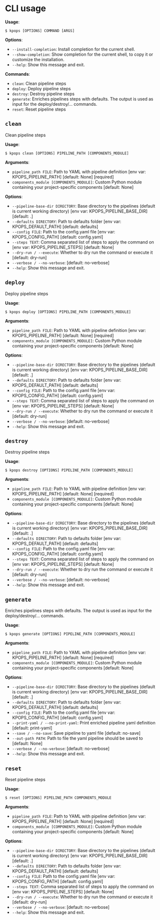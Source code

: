# CLI usage

**Usage**:

```console
$ kpops [OPTIONS] COMMAND [ARGS]
```

**Options**:

- `--install-completion`: Install completion for the current shell.
- `--show-completion`: Show completion for the current shell, to copy it or customize the installation.
- `--help`: Show this message and exit.

**Commands**:

- `clean`: Clean pipeline steps
- `deploy`: Deploy pipeline steps
- `destroy`: Destroy pipeline steps
- `generate`: Enriches pipelines steps with defaults. The output is used as input for the deploy/destroy/... commands.
- `reset`: Reset pipeline steps

## `clean`

Clean pipeline steps

**Usage**:

```console
$ kpops clean [OPTIONS] PIPELINE_PATH [COMPONENTS_MODULE]
```

**Arguments**:

- `pipeline_path FILE`: Path to YAML with pipeline definition [env var: KPOPS_PIPELINE_PATH] [default: None] [required]
- `components_module [COMPONENTS_MODULE]`: Custom Python module containing your project-specific components [default: None]

**Options**:

- `--pipeline-base-dir DIRECTORY`: Base directory to the pipelines (default is current working directory) [env var: KPOPS_PIPELINE_BASE_DIR] [default: .]
- `--defaults DIRECTORY`: Path to defaults folder [env var: KPOPS_DEFAULT_PATH] [default: defaults]
- `--config FILE`: Path to the config.yaml file [env var: KPOPS_CONFIG_PATH] [default: config.yaml]
- `--steps TEXT`: Comma separated list of steps to apply the command on [env var: KPOPS_PIPELINE_STEPS] [default: None]
- `--dry-run / --execute`: Whether to dry run the command or execute it [default: dry-run]
- `--verbose / --no-verbose`: [default: no-verbose]
- `--help`: Show this message and exit.

## `deploy`

Deploy pipeline steps

**Usage**:

```console
$ kpops deploy [OPTIONS] PIPELINE_PATH [COMPONENTS_MODULE]
```

**Arguments**:

- `pipeline_path FILE`: Path to YAML with pipeline definition [env var: KPOPS_PIPELINE_PATH] [default: None] [required]
- `components_module [COMPONENTS_MODULE]`: Custom Python module containing your project-specific components [default: None]

**Options**:

- `--pipeline-base-dir DIRECTORY`: Base directory to the pipelines (default is current working directory) [env var: KPOPS_PIPELINE_BASE_DIR] [default: .]
- `--defaults DIRECTORY`: Path to defaults folder [env var: KPOPS_DEFAULT_PATH] [default: defaults]
- `--config FILE`: Path to the config.yaml file [env var: KPOPS_CONFIG_PATH] [default: config.yaml]
- `--steps TEXT`: Comma separated list of steps to apply the command on [env var: KPOPS_PIPELINE_STEPS] [default: None]
- `--dry-run / --execute`: Whether to dry run the command or execute it [default: dry-run]
- `--verbose / --no-verbose`: [default: no-verbose]
- `--help`: Show this message and exit.

## `destroy`

Destroy pipeline steps

**Usage**:

```console
$ kpops destroy [OPTIONS] PIPELINE_PATH [COMPONENTS_MODULE]
```

**Arguments**:

- `pipeline_path FILE`: Path to YAML with pipeline definition [env var: KPOPS_PIPELINE_PATH] [default: None] [required]
- `components_module [COMPONENTS_MODULE]`: Custom Python module containing your project-specific components [default: None]

**Options**:

- `--pipeline-base-dir DIRECTORY`: Base directory to the pipelines (default is current working directory) [env var: KPOPS_PIPELINE_BASE_DIR] [default: .]
- `--defaults DIRECTORY`: Path to defaults folder [env var: KPOPS_DEFAULT_PATH] [default: defaults]
- `--config FILE`: Path to the config.yaml file [env var: KPOPS_CONFIG_PATH] [default: config.yaml]
- `--steps TEXT`: Comma separated list of steps to apply the command on [env var: KPOPS_PIPELINE_STEPS] [default: None]
- `--dry-run / --execute`: Whether to dry run the command or execute it [default: dry-run]
- `--verbose / --no-verbose`: [default: no-verbose]
- `--help`: Show this message and exit.

## `generate`

Enriches pipelines steps with defaults. The output is used as input for the deploy/destroy/... commands.

**Usage**:

```console
$ kpops generate [OPTIONS] PIPELINE_PATH [COMPONENTS_MODULE]
```

**Arguments**:

- `pipeline_path FILE`: Path to YAML with pipeline definition [env var: KPOPS_PIPELINE_PATH] [default: None] [required]
- `components_module [COMPONENTS_MODULE]`: Custom Python module containing your project-specific components [default: None]

**Options**:

- `--pipeline-base-dir DIRECTORY`: Base directory to the pipelines (default is current working directory) [env var: KPOPS_PIPELINE_BASE_DIR] [default: .]
- `--defaults DIRECTORY`: Path to defaults folder [env var: KPOPS_DEFAULT_PATH] [default: defaults]
- `--config FILE`: Path to the config.yaml file [env var: KPOPS_CONFIG_PATH] [default: config.yaml]
- `--print-yaml / --no-print-yaml`: Print enriched pipeline yaml definition [default: print-yaml]
- `--save / --no-save`: Save pipeline to yaml file [default: no-save]
- `--out-path PATH`: Path to file the yaml pipeline should be saved to [default: None]
- `--verbose / --no-verbose`: [default: no-verbose]
- `--help`: Show this message and exit.

## `reset`

Reset pipeline steps

**Usage**:

```console
$ reset [OPTIONS] PIPELINE_PATH COMPONENTS_MODULE
```

**Arguments**:

- `pipeline_path FILE`: Path to YAML with pipeline definition [env var: KPOPS_PIPELINE_PATH] [default: None] [required]
- `components_module [COMPONENTS_MODULE]`: Custom Python module containing your project-specific components [default: None]

**Options**:

- `--pipeline-base-dir DIRECTORY`: Base directory to the pipelines (default is current working directory) [env var: KPOPS_PIPELINE_BASE_DIR] [default: .]
- `--defaults DIRECTORY`: Path to defaults folder [env var: KPOPS_DEFAULT_PATH] [default: defaults]
- `--config FILE`: Path to the config.yaml file [env var: KPOPS_CONFIG_PATH] [default: config.yaml]
- `--steps TEXT`: Comma separated list of steps to apply the command on [env var: KPOPS_PIPELINE_STEPS] [default: None]
- `--dry-run / --execute`: Whether to dry run the command or execute it [default: dry-run]
- `--verbose / --no-verbose`: [default: no-verbose]
- `--help`: Show this message and exit.
